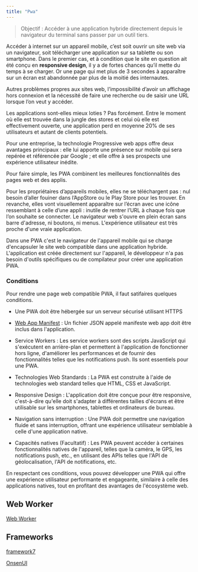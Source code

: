 ```yaml
---
title: "Pwa"
---
```



> Objectif : Accéder à une application hybride directement depuis le navigateur du terminal sans passer par un outil tiers.

Accéder à internet sur un appareil mobile, c’est soit ouvrir un site web via un navigateur, soit télécharger une application sur sa tablette ou son smartphone. Dans le premier cas, et à  condition que le site en question ait été conçu en **responsive design**, il y a de fortes chances qu’il mette du temps à se charger. Or une page qui met plus de 3 secondes à apparaître sur un écran est abandonnée par plus de la moitié des internautes.

Autres problèmes propres aux sites web, l’impossibilité d’avoir un affichage hors connexion et la nécessité de faire une recherche ou de saisir une URL lorsque l’on veut y accéder.

Les applications sont-elles mieux loties ? Pas forcément. Entre le moment où elle est trouvée dans la jungle des stores et celui où elle est effectivement ouverte, une application perd en moyenne 20% de
ses utilisateurs et autant de clients potentiels.

Pour une entreprise, la technologie Progressive web apps offre deux avantages principaux : elle lui apporte une présence sur mobile qui sera repérée et référencée par Google ; et elle offre à ses prospects une expérience utilisateur inédite.

Pour faire simple, les PWA combinent les meilleures fonctionnalités des pages web et des applis.

Pour les propriétaires d’appareils mobiles, elles ne se téléchargent pas : nul besoin d’aller fouiner
dans l’AppStore ou le Play Store pour les trouver. En revanche, elles vont visuellement apparaître sur l’écran avec une icône ressemblant à celle d’une appli : inutile de rentrer l’URL à chaque fois que l’on souhaite se connecter. Le navigateur web s'ouvre en plein écran sans barre d'adresse, ni boutons, ni menus. L'expérience utilisateur est très proche d'une vraie application.

Dans une PWA c'est le navigateur de l'appareil mobile qui se charge d'encapsuler le site web compatible dans une application hybride. L'application est créée directement sur l'appareil, le développeur n'a pas besoin d'outils spécifiques ou de compilateur pour créer une application PWA.

### Conditions

Pour rendre une page web compatible PWA, il faut satifaires quelques conditions.

- Une PWA doit être hébergée sur un serveur sécurisé utilisant HTTPS
- [Web App Manifest](manifest) : Un fichier JSON appelé manifeste web app doit être inclus dans l'application.
- Service Workers : Les service workers sont des scripts JavaScript qui s'exécutent en arrière-plan et permettent à l'application de fonctionner hors ligne, d'améliorer les performances et de fournir des fonctionnalités telles que les notifications push. Ils sont essentiels pour une PWA.

- Technologies Web Standards : La PWA est construite à l'aide de technologies web standard telles que HTML, CSS et JavaScript.
- Responsive Design : L'application doit être conçue pour être responsive, c'est-à-dire qu'elle doit s'adapter à différentes tailles d'écrans et être utilisable sur les smartphones, tablettes et ordinateurs de bureau.
- Navigation sans interruption : Une PWA doit permettre une navigation fluide et sans interruption, offrant une expérience utilisateur semblable à celle d'une application native.
- Capacités natives (Facultatif) : Les PWA peuvent accéder à certaines fonctionnalités natives de l'appareil, telles que la caméra, le GPS, les notifications push, etc., en utilisant des APIs telles que l'API de géolocalisation, l'API de notifications, etc.

En respectant ces conditions, vous pouvez développer une PWA qui offre une expérience utilisateur performante et engageante, similaire à celle des applications natives, tout en profitant des avantages de l'écosystème web.

## Web Worker

[Web Worker](webworker)


## Frameworks

[framework7](framework7)

[OnsenUI](onsenui)
